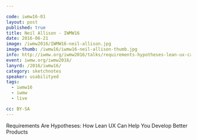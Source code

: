 ```yaml
---

code: iwmw16-01
layout: post
published: true
title: Neil Allison - IWMW16
date: 2016-06-21
image: /iwmw2016/IWMW16-neil-allison.jpg
image-thumb: /iwmw16/iwmw16-neil-allison-thumb.jpg
info: http://iwmw.org/iwmw2016/talks/requirements-hypotheses-lean-ux-can-help-develop-better-products/
event: iwmw.org/iwmw2016/
lanyrd: /2016/iwmw16/
category: sketchnotes
speaker: usabilityed
tags:
  - iwmw16
  - iwmw
  - live

cc: BY-SA
---
```


Requirements Are Hypotheses: How Lean UX Can Help You Develop Better Products
